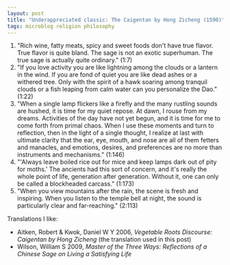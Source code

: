 ```yaml
---
layout: post
title: "Underappreciated classic: The Caigentan by Hong Zicheng (1590)"
tags: microblog religion philosophy
---
```

1. "Rich wine, fatty meats, spicy and sweet foods don't have true flavor. True flavor is quite bland. The sage is not an exotic superhuman. The true sage is actually quite ordinary." (1:7)
2. "If you love activity you are like lightning among the clouds or a lantern in the wind. If you are fond of quiet you are like dead ashes or a withered tree. Only with the spirit of a hawk soaring among tranquil clouds or a fish leaping from calm water can you personalize the Dao." (1:22)
3. "When a single lamp flickers like a firefly and the many rustling sounds are hushed, it is time for my quiet repose. At dawn, I rouse from my dreams. Activities of the day have not yet begun, and it is time for me to come forth from primal chaos. When I use these moments and turn to reflection, then in the light of a single thought, I realize at last with ultimate clarity that the ear, eye, mouth, and nose are all of them fetters and manacles, and emotions, desires, and preferences are no more than instruments and mechanisms." (1:146)
4. "'Always leave boiled rice out for mice and keep lamps dark out of pity for moths.' The ancients had this sort of concern, and it's really the whole point of life, generation after generation. Without it, one can only be called a blockheaded carcass." (1:173)
5. "When you view mountains after the rain, the scene is fresh and inspiring. When you listen to the temple bell at night, the sound is particularly clear and far-reaching." (2:113)

Translations I like:
- Aitken, Robert & Kwok, Daniel W Y 2006, *Vegetable Roots Discourse: Caigentan by Hong Zicheng* (the translation used in this post)
- Wilson, William S 2009, *Master of the Three Ways: Reflections of a Chinese Sage on Living a Satisfying Life*
